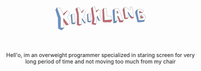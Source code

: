 <p align="center">
  <svg width="50%" height="50%" viewBox="0 0 1024 600" version="1.1" xmlns="http://www.w3.org/2000/svg" xmlns:xlink="http://www.w3.org/1999/xlink" xml:space="preserve" xmlns:serif="http://www.serif.com/" style="fill-rule:evenodd;clip-rule:evenodd;stroke-linecap:round;stroke-linejoin:round;stroke-miterlimit:1.5;">
    <g transform="matrix(2.41479,0,0,2.40029,-188.773,-292.942)">
        <path d="M98.591,200.539L114.85,245.781L114.143,289.61L129.696,290.317L127.593,247.414L149.41,275.346L159.415,265.479L144.685,242.829L154.69,223.513L144.685,212.257L128.704,233.518L113.836,201.558L98.591,200.539Z" style="fill:none;stroke:black;stroke-width:0.42px;"/>
    </g>
    <g transform="matrix(2.41479,0,0,2.40029,-201.665,-291.249)">
        <path d="M169.877,228.715L172.633,267.535L185.453,265.498L181.379,227.158L169.877,228.715Z" style="fill:none;stroke:black;stroke-width:0.42px;"/>
    </g>
    <g transform="matrix(2.41479,0,0,2.40029,-196.413,-294.539)">
        <path d="M190.532,201.22L196.928,227.966L198.091,274.626L210.155,274.917L212.917,248.171L226.872,269.248L230.651,251.514L219.022,240.176L228.471,216.919L220.185,209.651L211.754,223.315L199.544,199.912L190.532,201.22Z" style="fill:none;stroke:black;stroke-width:0.42px;"/>
    </g>
    <g transform="matrix(2.41479,0,0,2.40029,-196.413,-294.539)">
        <path d="M238.423,227.997L240.416,260.421L252.908,260.023L248.921,225.871L238.423,227.997Z" style="fill:none;stroke:black;stroke-width:0.42px;"/>
    </g>
    <g transform="matrix(2.41479,0,0,2.40029,-196.413,-294.539)">
        <path d="M258.189,198.66L266.324,250.485L263.306,269.772L274.458,271.871L279.051,237.233L289.809,258.357L298.731,253.109L289.547,232.51L294.926,218.603L285.611,208.238L275.377,220.177L267.898,194.724L258.189,198.66Z" style="fill:none;stroke:black;stroke-width:0.42px;"/>
    </g>
    <g transform="matrix(2.41479,0,0,2.40029,-195.097,-292.354)">
        <path d="M307.117,201.993L310.318,255.966L343.778,253.348L338.832,237.2L322.247,237.2L318.174,202.43L307.117,201.993Z" style="fill:none;stroke:black;stroke-width:0.42px;"/>
    </g>
    <g transform="matrix(2.41479,0,0,2.40029,-181.753,-300.759)">
        <path d="M350.476,263.658L348.142,208.75L365.34,205.556L388.31,260.71L374.552,260.464L365.831,241.67L359.584,242.322L360.37,261.444L350.476,263.658Z" style="fill:none;stroke:black;stroke-width:0.42px;"/>
    </g>
    <g transform="matrix(2.41479,0,0,2.40029,-181.753,-300.759)">
        <path d="M356.501,218.834L358.397,228.727L365.565,227.009L362.662,219.367L356.501,218.834Z" style="fill:none;stroke:black;stroke-width:0.42px;"/>
    </g>
    <g transform="matrix(2.41479,0,0,2.40029,-182.011,-316.515)">
        <path d="M390.993,209.421L396.989,255.314L409.35,254.58L408.371,228.39L423.302,250.297L433.582,251.765L426.851,206.729L417.427,206.729L417.917,220.313L398.824,207.155L390.993,209.421Z" style="fill:none;stroke:black;stroke-width:0.42px;"/>
    </g>
    <g transform="matrix(2.41479,0,0,2.40029,-153.22,-277.342)">
        <path d="M464.438,208.241L451.408,199.389L437.782,201.179L436.489,216.496L443.65,249.816L454.79,250.115L469.212,248.722L472.989,237.611L469.58,223.348L455.685,227.039L454.79,234.002L462.987,233.463L462.361,240.525L450.184,243.234L445.879,216.568L446.179,209.531L451.294,210.385L459.422,216.381L464.438,208.241Z" style="fill:none;stroke:black;stroke-width:0.42px;"/>
    </g>
    <g transform="matrix(2.41479,0,0,2.40029,-153.22,-277.342)">
        <path d="M455.685,227.039L450.743,230.622L452.688,240.592L462.165,238.094L462.754,233.592L454.739,233.755L455.685,227.039Z" style="fill:rgb(201,105,114);stroke:black;stroke-width:0.42px;"/>
    </g>
    <g transform="matrix(2.41479,0,0,2.40029,-188.773,-292.942)">
        <path d="M98.591,200.539L92.688,208.824L103.76,245.428L104.832,292.764L119.068,300L129.69,290.317L114.186,289.491L114.906,245.653L98.591,200.539Z" style="fill:rgb(105,147,201);stroke:black;stroke-width:0.42px;"/>
    </g>
    <g transform="matrix(2.41479,0,0,2.40029,-188.773,-292.942)">
        <path d="M149.393,275.353L139.259,278.419L128.31,261.381L127.674,247.504L149.393,275.353Z" style="fill:rgb(201,105,114);stroke:black;stroke-width:0.42px;"/>
    </g>
    <g transform="matrix(2.41479,0,0,2.40029,-188.773,-292.942)">
        <path d="M144.54,212.394L128.63,233.245L126.014,227.631L144.54,212.394Z" style="fill:rgb(201,105,114);stroke:black;stroke-width:0.42px;"/>
    </g>
    <g transform="matrix(2.41479,0,0,2.40029,-201.665,-291.249)">
        <path d="M169.849,228.732L164.753,231.021L169.15,271.971L181.595,271.639L185.415,265.618L172.618,267.444L169.849,228.732Z" style="fill:rgb(105,147,201);stroke:black;stroke-width:0.42px;"/>
    </g>
    <g transform="matrix(2.41479,0,0,2.40029,-196.413,-294.539)">
        <path d="M190.532,201.221L183.873,205.656L190.532,231.577L190.532,277.491L201.512,280.023L210.159,274.917L198.104,274.633L196.862,227.765L190.532,201.221Z" style="fill:rgb(201,105,114);stroke:black;stroke-width:0.42px;"/>
    </g>
    <g transform="matrix(2.41479,0,0,2.40029,-196.413,-294.539)">
        <path d="M238.373,228.035L234.355,231.785L236.669,263.5L246.716,265.569L252.908,260.08C248.785,260.039 242.846,260.654 240.438,260.289L238.373,228.035Z" style="fill:rgb(105,147,201);stroke:black;stroke-width:0.42px;"/>
    </g>
    <g transform="matrix(2.41479,0,0,2.40029,-196.413,-294.539)">
        <path d="M226.879,269.26L221.884,269.714L212.454,253.567L213.031,248.437L226.879,269.26Z" style="fill:rgb(105,147,201);stroke:black;stroke-width:0.42px;"/>
    </g>
    <g transform="matrix(2.41479,0,0,2.40029,-196.413,-294.539)">
        <path d="M220.133,209.727L209.468,218.622L211.645,223.028L220.133,209.727Z" style="fill:rgb(201,105,114);stroke:black;stroke-width:0.42px;"/>
    </g>
    <g transform="matrix(2.41479,0,0,2.40029,-196.413,-294.539)">
        <path d="M258.292,198.603L252.269,203.086L258.189,248.437L255.992,267.566L255.666,274L271.127,276.784L274.46,271.871L263.316,269.714L266.481,250.351L258.292,198.603Z" style="fill:rgb(201,105,114);stroke:black;stroke-width:0.42px;"/>
    </g>
    <g transform="matrix(2.41479,0,0,2.40029,-196.413,-294.539)">
        <path d="M289.829,258.279L285.135,258.335L278.212,244.932L279.017,237.415L289.829,258.279Z" style="fill:rgb(105,147,201);stroke:black;stroke-width:0.42px;"/>
    </g>
    <g transform="matrix(2.41479,0,0,2.40029,-196.413,-294.539)">
        <path d="M285.52,208.373L273.794,214.677L275.313,220.02L285.52,208.373Z" style="fill:rgb(201,105,114);stroke:black;stroke-width:0.42px;"/>
    </g>
    <g transform="matrix(2.41479,0,0,2.40029,-195.097,-292.354)">
        <path d="M307.047,202.054L301.432,208.373L303.363,261.94L308.305,264.007L338.489,263.712L343.723,253.43L310.271,255.961L307.047,202.054Z" style="fill:rgb(201,105,114);stroke:black;stroke-width:0.42px;"/>
    </g>
    <g transform="matrix(2.41479,0,0,2.40029,-181.753,-300.759)">
        <path d="M347.956,208.853L340.811,214.196L344.577,271.871L355.842,269.95L360.328,261.558L350.5,263.658L347.956,208.853Z" style="fill:rgb(105,147,201);stroke:black;stroke-width:0.42px;"/>
    </g>
    <g transform="matrix(2.41479,0,0,2.40029,-181.753,-300.759)">
        <path d="M362.082,242.111L370.148,267.469L383.467,267.542L388.31,260.749L374.586,260.221L365.675,241.822L362.082,242.111Z" style="fill:rgb(201,105,114);stroke:black;stroke-width:0.42px;"/>
    </g>
    <g transform="matrix(2.41479,0,0,2.40029,-181.753,-300.759)">
        <path d="M362.491,219.365L359.262,219.062L362.082,227.73L365.588,227.069L362.491,219.365Z" style="fill:rgb(201,105,114);stroke:black;stroke-width:0.42px;"/>
    </g>
    <g transform="matrix(2.41479,0,0,2.40029,-182.011,-316.515)">
        <path d="M390.983,209.465L384.965,218.17L392.497,259.148L403.999,259.368L409.269,254.682L397.122,255.365L390.983,209.465Z" style="fill:rgb(201,105,114);stroke:black;stroke-width:0.42px;"/>
    </g>
    <g transform="matrix(2.41479,0,0,2.40029,-182.011,-316.515)">
        <path d="M423.279,250.259L417.1,250.864L408.676,234.881L408.405,228.759L423.279,250.259Z" style="fill:rgb(105,147,201);stroke:black;stroke-width:0.42px;"/>
    </g>
    <g transform="matrix(2.41479,0,0,2.40029,-182.011,-316.515)">
        <path d="M417.038,250.864L423.279,256.966L429.809,257.033L433.582,252.039L423.279,250.205L417.038,250.864Z" style="fill:rgb(201,105,114);stroke:black;stroke-width:0.42px;"/>
    </g>
    <g transform="matrix(2.41479,0,0,2.40029,-153.22,-277.342)">
        <path d="M437.753,201.204L430.013,208.039L428.421,215.977L438.941,257.933L453.774,257.033L467.055,255.314L469.216,248.714L454.827,250.205L443.641,249.69L436.48,216.397L437.753,201.204Z" style="fill:rgb(105,147,201);stroke:black;stroke-width:0.42px;"/>
    </g>
    <g transform="matrix(2.41479,0,0,2.40029,-153.22,-277.342)">
        <path d="M459.477,216.364L445.9,216.187L446.283,209.532L451.378,209.767L459.477,216.364Z" style="fill:rgb(201,105,114);stroke:black;stroke-width:0.42px;"/>
    </g>
</svg>
</p>

<p align="center">
 
</p>


<p align="center">
 Hell'o, im an overweight programmer specialized in staring screen for very long period of time and not moving too much from my chair 
</p>

